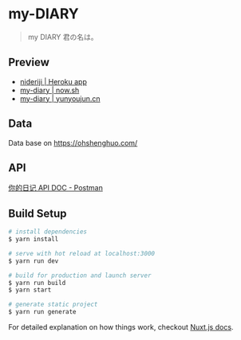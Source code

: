 # my-DIARY

> my DIARY 君の名は。

## Preview

- [nideriji | Heroku app](https://nideriji.herokuapp.com/)
- [my-diary | now.sh](https://my-diary.now.sh)
- [my-diary | yunyoujun.cn](https://my-diary.yunyoujun.cn)

## Data

Data base on <https://ohshenghuo.com/>

## API

[你的日记 API DOC - Postman](https://documenter.getpostman.com/view/3326320/Rztmr8pE)

## Build Setup

``` bash
# install dependencies
$ yarn install

# serve with hot reload at localhost:3000
$ yarn run dev

# build for production and launch server
$ yarn run build
$ yarn start

# generate static project
$ yarn run generate
```

For detailed explanation on how things work, checkout [Nuxt.js docs](https://nuxtjs.org).
